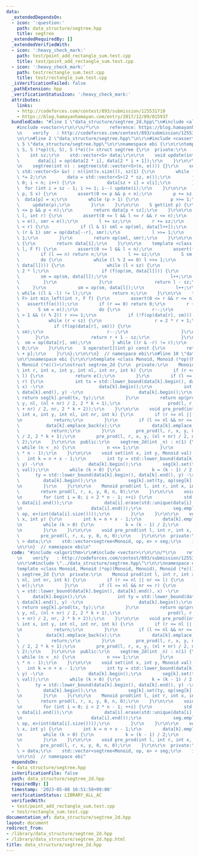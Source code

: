 ```yaml
---
data:
  _extendedDependsOn:
  - icon: ':question:'
    path: data_structure/segtree.hpp
    title: segtree
  _extendedRequiredBy: []
  _extendedVerifiedWith:
  - icon: ':heavy_check_mark:'
    path: test/point_add_rectangle_sum.test.cpp
    title: test/point_add_rectangle_sum.test.cpp
  - icon: ':heavy_check_mark:'
    path: test/rectangle_sum.test.cpp
    title: test/rectangle_sum.test.cpp
  _isVerificationFailed: false
  _pathExtension: hpp
  _verificationStatusIcon: ':heavy_check_mark:'
  attributes:
    links:
    - http://codeforces.com/contest/893/submission/125531718
    - https://blog.hamayanhamayan.com/entry/2017/12/09/015937
  bundledCode: "#line 1 \"data_structure/segtree_2d.hpp\"\n#include <algorithm>\r\n\
    #include <vector>\r\n\r\n/*\r\n    reference: https://blog.hamayanhamayan.com/entry/2017/12/09/015937\r\
    \n    verify   : http://codeforces.com/contest/893/submission/125531718\r\n*/\r\
    \n\r\n#line 2 \"data_structure/segtree.hpp\"\n\r\n#include <cassert>\r\n#line\
    \ 5 \"data_structure/segtree.hpp\"\n\r\nnamespace ebi {\r\n\r\ntemplate <class\
    \ S, S (*op)(S, S), S (*e)()> struct segtree {\r\n  private:\r\n    int n;\r\n\
    \    int sz;\r\n    std::vector<S> data;\r\n\r\n    void update(int i) {\r\n \
    \       data[i] = op(data[2 * i], data[2 * i + 1]);\r\n    }\r\n\r\n  public:\r\
    \n    segtree(int n) : segtree(std::vector<S>(n, e())) {}\r\n    segtree(const\
    \ std::vector<S> &v) : n((int)v.size()), sz(1) {\r\n        while (sz < n) sz\
    \ *= 2;\r\n        data = std::vector<S>(2 * sz, e());\r\n        for (int i =\
    \ 0; i < n; i++) {\r\n            data[sz + i] = v[i];\r\n        }\r\n      \
    \  for (int i = sz - 1; i >= 1; i--) update(i);\r\n    }\r\n\r\n    void set(int\
    \ p, S x) {\r\n        assert(0 <= p && p < n);\r\n        p += sz;\r\n      \
    \  data[p] = x;\r\n        while (p > 1) {\r\n            p >>= 1;\r\n       \
    \     update(p);\r\n        }\r\n    }\r\n\r\n    S get(int p) {\r\n        assert(0\
    \ <= p && p < n);\r\n        return data[p + sz];\r\n    }\r\n\r\n    S prod(int\
    \ l, int r) {\r\n        assert(0 <= l && l <= r && r <= n);\r\n        S sml\
    \ = e(), smr = e();\r\n        l += sz;\r\n        r += sz;\r\n        while (l\
    \ < r) {\r\n            if (l & 1) sml = op(sml, data[l++]);\r\n            if\
    \ (r & 1) smr = op(data[--r], smr);\r\n            l >>= 1;\r\n            r >>=\
    \ 1;\r\n        }\r\n        return op(sml, smr);\r\n    }\r\n\r\n    S all_prod()\
    \ {\r\n        return data[1];\r\n    }\r\n\r\n    template <class F> int max_right(int\
    \ l, F f) {\r\n        assert(0 <= l && l < n);\r\n        assert(f(e()));\r\n\
    \        if (l == n) return n;\r\n        l += sz;\r\n        S sm = e();\r\n\
    \        do {\r\n            while (l % 2 == 0) l >>= 1;\r\n            if (!f(op(sm,\
    \ data[l]))) {\r\n                while (l < sz) {\r\n                    l =\
    \ 2 * l;\r\n                    if (f(op(sm, data[l]))) {\r\n                \
    \        sm = op(sm, data[l]);\r\n                        l++;\r\n           \
    \         }\r\n                }\r\n                return l - sz;\r\n       \
    \     }\r\n            sm = op(sm, data[l]);\r\n            l++;\r\n        }\
    \ while ((l & -l) != l);\r\n        return n;\r\n    }\r\n\r\n    template <class\
    \ F> int min_left(int r, F f) {\r\n        assert(0 <= r && r <= n);\r\n     \
    \   assert(f(e()));\r\n        if (r == 0) return 0;\r\n        r += sz;\r\n \
    \       S sm = e();\r\n        do {\r\n            r--;\r\n            while (r\
    \ > 1 && (r % 2)) r >>= 1;\r\n            if (!f(op(data[r], sm))) {\r\n     \
    \           while (r < sz) {\r\n                    r = 2 * r + 1;\r\n       \
    \             if (f(op(data[r], sm))) {\r\n                        sm = op(data[r],\
    \ sm);\r\n                        r--;\r\n                    }\r\n          \
    \      }\r\n                return r + 1 - sz;\r\n            }\r\n          \
    \  sm = op(data[r], sm);\r\n        } while ((r & -r) != r);\r\n        return\
    \ 0;\r\n    }\r\n\r\n    S operator[](int p) const {\r\n        return data[sz\
    \ + p];\r\n    }\r\n};\r\n\r\n}  // namespace ebi\r\n#line 10 \"data_structure/segtree_2d.hpp\"\
    \n\r\nnamespace ebi {\r\n\r\ntemplate <class Monoid, Monoid (*op)(Monoid, Monoid),\
    \ Monoid (*e)()>\r\nstruct segtree_2d {\r\n  private:\r\n    Monoid prod(int l,\
    \ int r, int x, int y, int nl, int nr, int k) {\r\n        if (r <= nl || nr <=\
    \ l) {\r\n            return e();\r\n        }\r\n        if (l <= nl && nr <=\
    \ r) {\r\n            int tx = std::lower_bound(data[k].begin(), data[k].end(),\
    \ x) -\r\n                     data[k].begin();\r\n            int ty = std::lower_bound(data[k].begin(),\
    \ data[k].end(), y) -\r\n                     data[k].begin();\r\n           \
    \ return seg[k].prod(tx, ty);\r\n        }\r\n        return op(prod(l, r, x,\
    \ y, nl, (nl + nr) / 2, 2 * k + 1),\r\n                  prod(l, r, x, y, (nl\
    \ + nr) / 2, nr, 2 * k + 2));\r\n    }\r\n\r\n    void pre_prod(int l, int r,\
    \ int x, int y, int nl, int nr, int k) {\r\n        if (r <= nl || nr <= l) {\r\
    \n            return;\r\n        }\r\n        if (l <= nl && nr <= r) {\r\n  \
    \          data[k].emplace_back(x);\r\n            data[k].emplace_back(y);\r\n\
    \            return;\r\n        }\r\n        pre_prod(l, r, x, y, nl, (nl + nr)\
    \ / 2, 2 * k + 1);\r\n        pre_prod(l, r, x, y, (nl + nr) / 2, nr, 2 * k +\
    \ 2);\r\n    }\r\n\r\n  public:\r\n    segtree_2d(int _n) : n(1) {\r\n       \
    \ while (n < _n) {\r\n            n <<= 1;\r\n        }\r\n        data.resize(2\
    \ * n - 1);\r\n    }\r\n\r\n    void set(int x, int y, Monoid val) {\r\n     \
    \   int k = n + x - 1;\r\n        int ty = std::lower_bound(data[k].begin(), data[k].end(),\
    \ y) -\r\n                 data[k].begin();\r\n        seg[k].set(ty, op(seg[k].get(ty),\
    \ val));\r\n        while (k > 0) {\r\n            k = (k - 1) / 2;\r\n      \
    \      ty = std::lower_bound(data[k].begin(), data[k].end(), y) -\r\n        \
    \         data[k].begin();\r\n            seg[k].set(ty, op(seg[k].get(ty), val));\r\
    \n        }\r\n    }\r\n\r\n    Monoid prod(int l, int r, int x, int y) {\r\n\
    \        return prod(l, r, x, y, 0, n, 0);\r\n    }\r\n\r\n    void build() {\r\
    \n        for (int i = 0; i < 2 * n - 1; ++i) {\r\n            std::sort(data[i].begin(),\
    \ data[i].end());\r\n            data[i].erase(std::unique(data[i].begin(), data[i].end()),\r\
    \n                          data[i].end());\r\n            seg.emplace_back(segtree<Monoid,\
    \ op, e>(int(data[i].size())));\r\n        }\r\n    }\r\n\r\n    void pre_set(int\
    \ x, int y) {\r\n        int k = n + x - 1;\r\n        data[k].emplace_back(y);\r\
    \n        while (k > 0) {\r\n            k = (k - 1) / 2;\r\n            data[k].emplace_back(y);\r\
    \n        }\r\n    }\r\n\r\n    void pre_prod(int l, int r, int x, int y) {\r\n\
    \        pre_prod(l, r, x, y, 0, n, 0);\r\n    }\r\n\r\n  private:\r\n    std::vector<std::vector<Monoid>\
    \ > data;\r\n    std::vector<segtree<Monoid, op, e> > seg;\r\n    int n;\r\n};\r\
    \n\r\n}  // namespace ebi\n"
  code: "#include <algorithm>\r\n#include <vector>\r\n\r\n/*\r\n    reference: https://blog.hamayanhamayan.com/entry/2017/12/09/015937\r\
    \n    verify   : http://codeforces.com/contest/893/submission/125531718\r\n*/\r\
    \n\r\n#include \"../data_structure/segtree.hpp\"\r\n\r\nnamespace ebi {\r\n\r\n\
    template <class Monoid, Monoid (*op)(Monoid, Monoid), Monoid (*e)()>\r\nstruct\
    \ segtree_2d {\r\n  private:\r\n    Monoid prod(int l, int r, int x, int y, int\
    \ nl, int nr, int k) {\r\n        if (r <= nl || nr <= l) {\r\n            return\
    \ e();\r\n        }\r\n        if (l <= nl && nr <= r) {\r\n            int tx\
    \ = std::lower_bound(data[k].begin(), data[k].end(), x) -\r\n                \
    \     data[k].begin();\r\n            int ty = std::lower_bound(data[k].begin(),\
    \ data[k].end(), y) -\r\n                     data[k].begin();\r\n           \
    \ return seg[k].prod(tx, ty);\r\n        }\r\n        return op(prod(l, r, x,\
    \ y, nl, (nl + nr) / 2, 2 * k + 1),\r\n                  prod(l, r, x, y, (nl\
    \ + nr) / 2, nr, 2 * k + 2));\r\n    }\r\n\r\n    void pre_prod(int l, int r,\
    \ int x, int y, int nl, int nr, int k) {\r\n        if (r <= nl || nr <= l) {\r\
    \n            return;\r\n        }\r\n        if (l <= nl && nr <= r) {\r\n  \
    \          data[k].emplace_back(x);\r\n            data[k].emplace_back(y);\r\n\
    \            return;\r\n        }\r\n        pre_prod(l, r, x, y, nl, (nl + nr)\
    \ / 2, 2 * k + 1);\r\n        pre_prod(l, r, x, y, (nl + nr) / 2, nr, 2 * k +\
    \ 2);\r\n    }\r\n\r\n  public:\r\n    segtree_2d(int _n) : n(1) {\r\n       \
    \ while (n < _n) {\r\n            n <<= 1;\r\n        }\r\n        data.resize(2\
    \ * n - 1);\r\n    }\r\n\r\n    void set(int x, int y, Monoid val) {\r\n     \
    \   int k = n + x - 1;\r\n        int ty = std::lower_bound(data[k].begin(), data[k].end(),\
    \ y) -\r\n                 data[k].begin();\r\n        seg[k].set(ty, op(seg[k].get(ty),\
    \ val));\r\n        while (k > 0) {\r\n            k = (k - 1) / 2;\r\n      \
    \      ty = std::lower_bound(data[k].begin(), data[k].end(), y) -\r\n        \
    \         data[k].begin();\r\n            seg[k].set(ty, op(seg[k].get(ty), val));\r\
    \n        }\r\n    }\r\n\r\n    Monoid prod(int l, int r, int x, int y) {\r\n\
    \        return prod(l, r, x, y, 0, n, 0);\r\n    }\r\n\r\n    void build() {\r\
    \n        for (int i = 0; i < 2 * n - 1; ++i) {\r\n            std::sort(data[i].begin(),\
    \ data[i].end());\r\n            data[i].erase(std::unique(data[i].begin(), data[i].end()),\r\
    \n                          data[i].end());\r\n            seg.emplace_back(segtree<Monoid,\
    \ op, e>(int(data[i].size())));\r\n        }\r\n    }\r\n\r\n    void pre_set(int\
    \ x, int y) {\r\n        int k = n + x - 1;\r\n        data[k].emplace_back(y);\r\
    \n        while (k > 0) {\r\n            k = (k - 1) / 2;\r\n            data[k].emplace_back(y);\r\
    \n        }\r\n    }\r\n\r\n    void pre_prod(int l, int r, int x, int y) {\r\n\
    \        pre_prod(l, r, x, y, 0, n, 0);\r\n    }\r\n\r\n  private:\r\n    std::vector<std::vector<Monoid>\
    \ > data;\r\n    std::vector<segtree<Monoid, op, e> > seg;\r\n    int n;\r\n};\r\
    \n\r\n}  // namespace ebi"
  dependsOn:
  - data_structure/segtree.hpp
  isVerificationFile: false
  path: data_structure/segtree_2d.hpp
  requiredBy: []
  timestamp: '2023-05-08 16:51:58+09:00'
  verificationStatus: LIBRARY_ALL_AC
  verifiedWith:
  - test/point_add_rectangle_sum.test.cpp
  - test/rectangle_sum.test.cpp
documentation_of: data_structure/segtree_2d.hpp
layout: document
redirect_from:
- /library/data_structure/segtree_2d.hpp
- /library/data_structure/segtree_2d.hpp.html
title: data_structure/segtree_2d.hpp
---
```

